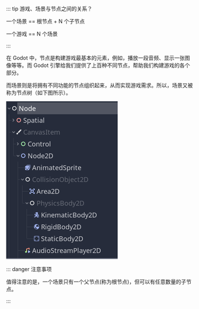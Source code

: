 <PageHeader content="游戏、场景与节点之间的关系？" />

::: tip 游戏、场景与节点之间的关系？

一个场景 == 根节点 + N 个子节点

一个游戏 == N 个场景

:::

在 Godot 中，节点是构建游戏最基本的元素，例如，播放一段音频、显示一张图像等等。而 Godot 引擎给我们提供了上百种不同节点，帮助我们构建游戏的各个部分。

而场景则是将拥有不同功能的节点组织起来，从而实现游戏需求。所以，场景又被称为节点树（如下图所示）。

![节点树](/images/node_tree.png)

::: danger 注意事项

值得注意的是，一个场景只有一个父节点(称为根节点)，但可以有任意数量的子节点。

:::
